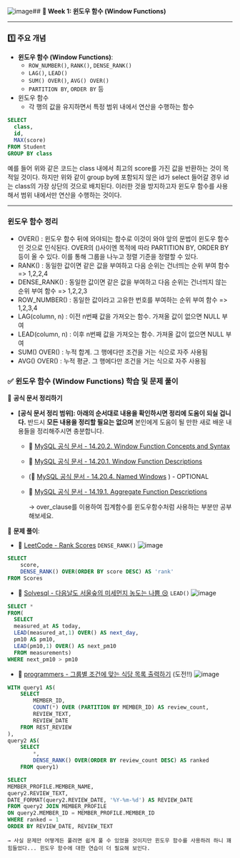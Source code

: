 ![image](https://github.com/user-attachments/assets/528c49d0-20da-4414-98df-237534e7bef9)## **📌 Week 1: 윈도우 함수 (Window Functions)**

---

### **1️⃣ 주요 개념**

- **윈도우 함수 (Window Functions)**:
    - `ROW_NUMBER()`, `RANK()`, `DENSE_RANK()`
    - `LAG()`, `LEAD()`
    - `SUM() OVER()`, `AVG() OVER()`
    - `PARTITION BY`, `ORDER BY` 등
- 윈도우 함수
    - 각 행의 값을 유지하면서 특정 범위 내에서 연산을 수행하는 함수
```SQL
SELECT
  class,
  id,
  MAX(score)
FROM Student
GROUP BY class
```

예를 들어 위와 같은 코드는 class 내에서 최고의 score를 가진 값을 반환하는 것이 목적일 것이다. 하지만 위와 같이 group by에 포함되지 않은 id가 select 들어갈 경우 id는 class의 가장 상단의 것으로 배치된다. 
이러한 것을 방지하고자 윈도우 함수를 사용해서 범위 내에서만 연산을 수행하는 것이다.

---

### 윈도우 함수 정리
- OVER() : 윈도우 함수 뒤에 와야되는 함수로 이것이 와야 앞의 문법이 윈도우 함수인 것으로 인식된다. OVER의 ()사이엔 목적에 따라 PARTITION BY, ORDER BY등이 올 수 있다. 이를 통해 그룹을 나누고 정렬 기준을 정렬할 수 있다.
- RANK() : 동일한 값이면 같은 값을 부여하고 다음 순위는 건너띄는 순위 부여 함수 => 1,2,2,4
- DENSE_RANK() : 동일한 값이면 같은 값을 부여하고 다음 순위는 건너띄지 않는 순위 부여 함수 => 1,2,2,3
- ROW_NUMBER() : 동일한 값이라고 고유한 번호를 부여하는 순위 부여 함수 => 1,2,3,4
- LAG(column, n) : 이전 n번째 값을 가져오는 함수. 가져올 값이 없으면 NULL 부여
- LEAD(column, n) : 이후 n번째 값을 가져오는 함수. 가져올 값이 없으면 NULL 부여
- SUM() OVER() : 누적 합계. 그 행에다만 조건을 거는 식으로 자주 사용됨
- AVG() OVER() : 누적 평균. 그 행에다만 조건을 거는 식으로 자주 사용됨

### **✅ 윈도우 함수 (Window Functions) 학습 및 문제 풀이**

📖 **공식 문서 정리하기**

- **[공식 문서 정리 범위]: 아래의 순서대로 내용을 확인하시면 정리에 도움이 되실 겁니다.** 반드시 **모든 내용을 정리할 필요는 없으며** 본인에게 도움이 될 만한 새로 배운 내용들을 정리해주시면 충분합니다.
    - 🔗 [MySQL 공식 문서 - 14.20.2. Window Function Concepts and Syntax](https://dev.mysql.com/doc/refman/8.0/en/window-functions-usage.html)
    - 🔗 [MySQL 공식 문서 - 14.20.1. Window Function Descriptions](https://dev.mysql.com/doc/refman/8.0/en/window-function-descriptions.html)
    - (🔗 [MySQL 공식 문서 - 14.20.4. Named Windows](https://dev.mysql.com/doc/refman/8.0/en/window-functions-named-windows.html) ) - OPTIONAL
    - 🔗 [MySQL 공식 문서 - 14.19.1. Aggregate Function Descriptions](https://dev.mysql.com/doc/refman/8.0/en/aggregate-functions.html)
        
        → over_clause를 이용하여 집계함수를 윈도우함수처럼 사용하는 부분만 공부해보세요.
        

📝 **문제 풀이**:

- 🔗 [LeetCode - Rank Scores](https://leetcode.com/problems/rank-scores/description/) `DENSE_RANK()`
![image](https://github.com/user-attachments/assets/da97ed63-5560-43c7-814c-35f25b3fbc3b)
```SQL
SELECT 
    score,
    DENSE_RANK() OVER(ORDER BY score DESC) AS 'rank'
FROM Scores
```
- 🔗 [Solvesql - 다음날도 서울숲의 미세먼지 농도는 나쁨 😢](https://solvesql.com/problems/bad-finedust-measure/) `LEAD()`
![image](https://github.com/user-attachments/assets/2f5493f2-d8fb-4ac3-b6d9-5e4bab7265d9)
```SQL
SELECT *
FROM(
  SELECT 
  measured_at AS today,
  LEAD(measured_at,1) OVER() AS next_day,
  pm10 AS pm10,
  LEAD(pm10,1) OVER() AS next_pm10
  FROM measurements)
WHERE next_pm10 > pm10
```
- 🔗 [programmers - 그룹별 조건에 맞는 식당 목록 출력하기](https://school.programmers.co.kr/learn/courses/30/lessons/131124) (도전!!)
![image](https://github.com/user-attachments/assets/c2502298-ebb3-427a-826f-e0677b32540d)
```SQL
WITH query1 AS(
    SELECT 
        MEMBER_ID,
        COUNT(*) OVER (PARTITION BY MEMBER_ID) AS review_count, 
        REVIEW_TEXT,
        REVIEW_DATE
    FROM REST_REVIEW
),
query2 AS(
    SELECT 
        *, 
        DENSE_RANK() OVER(ORDER BY review_count DESC) AS ranked
    FROM query1)

SELECT 
MEMBER_PROFILE.MEMBER_NAME,
query2.REVIEW_TEXT,
DATE_FORMAT(query2.REVIEW_DATE, '%Y-%m-%d') AS REVIEW_DATE
FROM query2 JOIN MEMBER_PROFILE
ON query2.MEMBER_ID = MEMBER_PROFILE.MEMBER_ID
WHERE ranked = 1
ORDER BY REVIEW_DATE, REVIEW_TEXT
```

    → 사실 문제만 어떻게든 풀려면 쉽게 풀 수 있었을 것이지만 윈도우 함수를 사용하려 하니 꽤 힘들었다... 윈도우 함수에 대한 연습이 더 필요해 보인다.
